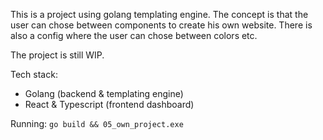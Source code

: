 This is a project using golang templating engine. The concept is that the user can chose between components to create his own website. There is also a config where the user can chose between colors etc.

The project is still WIP.

Tech stack:
- Golang (backend & templating engine)
- React & Typescript (frontend dashboard)

Running: `go build && 05_own_project.exe`